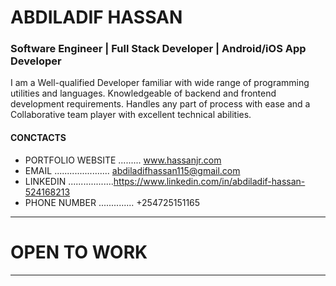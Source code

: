 #  ABDILADIF HASSAN 

### Software Engineer | Full Stack Developer | Android/iOS App Developer   

 I am a Well-qualified Developer familiar with wide range
 of programming utilities and languages. Knowledgeable of
 backend and frontend development requirements. Handles any
 part of process with ease and a Collaborative team player with
 excellent technical abilities.

#### CONCTACTS


- PORTFOLIO WEBSITE ......... www.hassanjr.com
- EMAIL ...................... abdiladifhassan115@gmail.com
- LINKEDIN ..................https://www.linkedin.com/in/abdiladif-hassan-524168213
- PHONE NUMBER .............. +254725151165



****************
# OPEN TO WORK
****************


